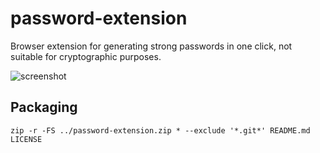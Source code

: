 # password-extension

Browser extension for generating strong passwords in one click, not suitable for cryptographic purposes.

![screenshot](http://backdaniel.com/img/screenshot/password-extension.png)

## Packaging

`zip -r -FS ../password-extension.zip * --exclude '*.git*' README.md LICENSE`
